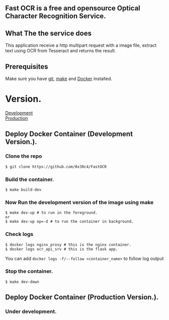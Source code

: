 ## Fast OCR is a free and opensource Optical Character Recognition Service.

## What The the service does

This application receive a http multipart request with a image file, extract text using OCR from Tesseract and returns the result.

## Prerequisites

Make sure you have [git](https://git-scm.com/book/en/v2/Getting-Started-Installing-Git), [make](https://tldp.org/HOWTO/Software-Building-HOWTO-3.html) and [Docker](https://www.docker.com/products/docker-desktop) installed.

# Version.
   [Development](https://github.com/0x30c4/FastOCR#deploy-docker-container-development-version)<br>
   [Production](https://github.com/0x30c4/FastOCR#deploy-docker-container-production-version)

## Deploy Docker Container (Development Version.).
### Clone the repo
```
$ git clone https://github.com/0x30c4/FastOCR
```

### Build the container.
```
$ make build-dev
```

### Now Run the development version of the image using make
```
$ make dev-up # to run in the foreground.
or 
$ make dev-up op=-d # to run the container in background.
```

### Check logs
```
$ docker logs nginx_proxy # this is the nginx container.
$ docker logs ocr_api_srv # this is the flask app.
```
You can add ```docker logs -f/--follow <container_name>``` to follow log output

### Stop the container.
```
$ make dev-down
```

## Deploy Docker Container (Production Version.).
### Under development.
